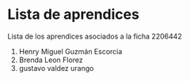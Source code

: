 # Lista de aprendices

Lista de los aprendices asociados a la ficha 2206442

1. Henry Miguel Guzmán Escorcia
2. Brenda Leon Florez
3. gustavo valdez urango 
